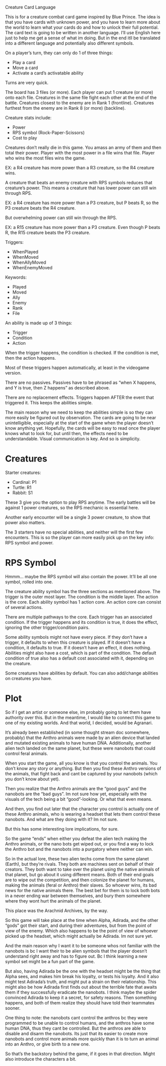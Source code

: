 Creature Card Language

This is for a creature combat card game inspired by Blue Prince. The idea is that you have cards with unknown power, and you have to learn more about the world to learn what your cards do and how to unlock their full potential. The card text is going to be written in another language. I’ll use English here just to help me get a sense of what im doing. But in the end itll be translated into a different language and potentially also different symbols.

On a player’s turn, they can only do 1 of three things:

-   Play a card
-   Move a card
-   Activate a card’s activatable ability

Turns are very quick.

The board has 3 files (or more). Each player can put 1 creature (or more) onto each file. Creatures in the same file fight each other at the end of the battle. Creatures closest to the enemy are in Rank 1 (frontline). Creatures furthest from the enemy are in Rank 8 (or more) (backline).

Creature stats include:

-   Power
-   RPS symbol (Rock-Paper-Scissors)
-   Cost to play

Creatures don’t really die in this game. You amass an army of them and then total their power. Player with the most power in a file wins that file. Player who wins the most files wins the game.

EX: a R4 creature has more power than a R3 creature, so the R4 creature wins.

A creature that beats an enemy creature with RPS symbols reduces that creature’s power. This means a creature that has lower power can still win through RPS.

EX: a R4 creature has more power than a P3 creature, but P beats R, so the P3 creature beats the R4 creature.

But overwhelming power can still win through the RPS.

EX: a R15 creature has more power than a P3 creature. Even though P beats R, the R15 creature beats the P3 creature.

Triggers:

-   WhenPlayed
-   WhenMoved
-   WhenAllyMoved
-   WhenEnemyMoved

Keywords:

-   Played
-   Moved
-   Ally
-   Enemy
-   Rank
-   File

An ability is made up of 3 things:

-   Trigger
-   Condition
-   Action

When the trigger happens, the condition is checked. If the condition is met, then the action happens.

Most of these triggers happen automatically, at least in the videogame version.

There are no passives. Passives have to be phrased as “when X happens, and Y is true, then Z happens” as described above.

There are no replacement effects. Triggers happen AFTER the event that triggered it. This keeps the abilities simple.

The main reason why we need to keep the abilities simple is so they can more easily be figured out by observation. The cards are going to be near unintelligible, especially at the start of the game when the player doesn’t know anything yet. Hopefully, the cards will be easy to read once the player knows what to look for, but until then, the effects need to be understandable. Visual communication is key. And so is simplicity.

# Creatures

Starter creatures:

-   Cardinal: P1
-   Turtle: R1
-   Rabbit: S1

These 3 give you the option to play RPS anytime. The early battles will be against 1 power creatures, so the RPS mechanic is essential here.

Another early encounter will be a single 3 power creature, to show that power also matters.

The 3 starters have no special abilities, and neither will the first few encounters. This is so the player can more easily pick up on the key info: RPS symbol and power.

# RPS Symbol

Hmmm… maybe the RPS symbol will also contain the power. It’ll be all one symbol, rolled into one.

The creature ability symbol has the three sections as mentioned above. The trigger is the outer most layer. The condition is the middle layer. The action is the core. Each ability symbol has 1 action core. An action core can consist of several actions.

There are multiple pathways to the core. Each trigger has an associated condition. If the trigger happens and its condition is true, it does the effect, ignoring the other trigger/condition pairs.

Some ability symbols might not have every piece. If they don’t have a trigger, it defaults to when this creature is played. If it doesn’t have a condition, it defaults to true. If it doesn’t have an effect, it does nothing. Abilities might also have a cost, which is part of the condition. The default condition of true also has a default cost associated with it, depending on the creature.

Some creatures have abilities by default. You can also add/change abilities on creatures you have.

# Plot

So if I get an artist or someone else, im probably going to let them have authority over this. But in the meantime, I would like to connect this game to one of my existing worlds. And that world, I decided, would be Agranari.

It’s already been established (in some thought stream doc somewhere, probably) that the Anthro animals were made by an alien device that landed and mutated existing animals to have human DNA. Additionally, another alien tech landed on the same planet, but these were nanobots that could control feral animals.

When you start the game, all you know is that you control the animals. You don’t know any story or anything. But then you find these Anthro versions of the animals, that fight back and cant be captured by your nanobots (which you don’t know about yet).

Then you realize that the Anthro animals are the “good guys” and the nanobots are the “bad guys”. Im not sure how yet, especially with the visuals of the tech being a bit “good”-looking. Or what that even means.

And then, you find out later that the character you control is actually one of these Anthro animals, who is wearing a headset that lets them control these nanobots. And what are they doing with it? Im not sure.

But this has some interesting lore implications, for sure.

So the game “ends” when either you defeat the alien tech making the Anthro animals, or the nano bots get wiped out, or you find a way to lock the Anthro bot and the nanobots into a purgatory where neither can win.

So in the actual lore, these two alien techs come from the same planet (Earth), but they’re rivals. They both are machines sent on behalf of their creators. They both want to take over the planet using the native animals of that planet, but go about it using different means. Both of their end goals are to wipe out the competition, and then colonize the planet for humans, making the animals (feral or Anthro) their slaves. So whoever wins, its bad news for the native animals there. The best bet for them is to lock both bots in a never ending war between themselves, and bury them somewhere where they wont hurt the animals of the planet.

This place was the Arachnid Archives, by the way.

So this game will take place at the time when Alpha, Adirada, and the other “gods” got their start, and during their adventures, but from the point of view of the enemy. Which also happens to be the point of view of whoever picked up the headset, which might actually be Adirada. Im not sure yet.

And the main reason why I want it to be someone whos not familiar with the nanobots is bc I want their to be alien symbols that the player doesn’t understand right away and has to figure out. Bc I think learning a new symbol set might be a fun part of the game.

But also, having Adirada be the one with the headset might be the thing that Alpha sees, and makes him break his loyalty, or tests his loyalty. And it also might test Adirada’s truth, and might put a strain on their relationship. This might also be how Adirada first finds out about the terrible fate that awaits them if they successfully eradicate the nanobots. I think maybe the spider convinced Adirada to keep it a secret, for safety reasons. Then something happens, and both of them realize they should have told their teammates sooner.

One thing to note: the nanobots cant control the anthros bc they were programmed to be unable to control humans, and the anthros have some human DNA, thus they cant be controlled. But the anthros are able to disable and disarm the nanobots. Its just that its easier to create more nanobots and control more animals more quickly than it is to turn an animal into an Anthro, or give birth to a new one.

So that’s the backstory behind the game, if it goes in that direction. Might also introduce the characters a bit.
